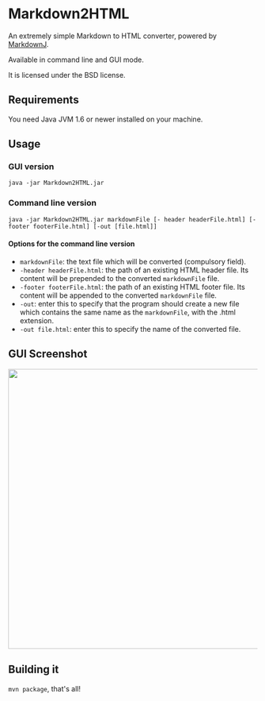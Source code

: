 Markdown2HTML
=============

An extremely simple Markdown to HTML converter,
powered by [MarkdownJ](http://code.google.com/p/markdownj/).

Available in command line and GUI mode.

It is licensed under the BSD license.


Requirements
------------

You need Java JVM 1.6 or newer installed on your machine.


Usage
-----

### GUI version ###

`java -jar Markdown2HTML.jar`

### Command line version ###

`java -jar Markdown2HTML.jar markdownFile [- header headerFile.html] [-footer footerFile.html] [-out [file.html]]`

#### Options for the command line version ####

- `markdownFile`: the text file which will be converted (compulsory field).
- `-header headerFile.html`: the path of an existing HTML header file.
Its content will be prepended to the converted `markdownFile` file.
- `-footer footerFile.html`: the path of an existing HTML footer file.
Its content will be appended to the converted `markdownFile` file.
- `-out`: enter this to specify that the program should create a new file
which contains the same name as the `markdownFile`, with the .html extension.
- `-out file.html`: enter this to specify the name of the converted file.


GUI Screenshot
--------------

<img src="http://nilhcem.github.com/screenshots/markdown2html.png" width="814" height="564" />


Building it
-----------

`mvn package`, that's all!
